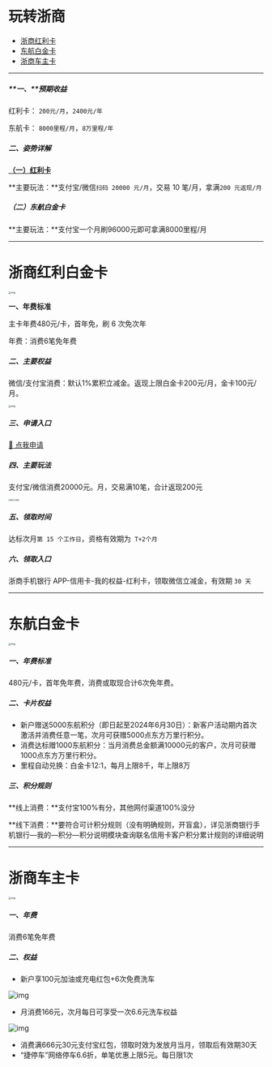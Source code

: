 # 玩转浙商

- [浙商红利卡](#浙商红利卡)
- [东航白金卡](#东航白金卡)
- [浙商车主卡](#浙商车主卡)

---

##### **一、**预期收益

红利卡： `200元/月`，`2400元/年`

东航卡： `8000里程/月`，`8万里程/年`

##### 二、姿势详解

**[（一）红利卡](http://u.zjkmkj.com/NfLT9)**

**主要玩法：**支付宝/微信`扫码 20000 元/月`，交易 10 笔/月，拿满`200 元返现/月`

##### （二）东航白金卡

**主要玩法：**支付宝一个月刷96000元即可拿满8000里程/月



------

# 浙商红利白金卡

<img src="https://wiki.zjkmkj.com/media/202401301130561.webp" alt="img" style="zoom:33%;" />

**一、年费标准**

主卡年费480元/卡，首年免，刷 6 次免次年

年费：消费6笔免年费

##### 二、主要权益

微信/支付宝消费：默认1%累积立减金。返现上限白金卡200元/月，金卡100元/月。

<img src="https://wiki.zjkmkj.com/media/202401301130148.webp" alt="img" style="zoom:33%;" />

##### 三、申请入口

[:link: 点我申请](http://u.zjkm.xyz/NXGhm)

##### 四、主要玩法

支付宝/微信消费20000元。月，交易满10笔，合计返现200元

<img src="https://wiki.zjkmkj.com/media/202306151741697.jpeg" alt="图片" style="zoom:25%;" /><img src="https://wiki.zjkmkj.com/media/202306151741918.jpeg" alt="图片" style="zoom:25%;" />

##### 五、领取时间

达标次月`第 15 个工作日`，资格有效期为` T+2个月`

##### 六、领取入口

浙商手机银行 APP-信用卡-我的权益-红利卡，领取微信立减金，有效期 `30 天`

---

# 东航白金卡

<img src="https://wiki.zjkmkj.com/media/202401301128751.webp" alt="img" style="zoom:33%;" />

##### 一、年费标准

480元/卡，首年免年费，消费或取现合计6次免年费。

##### 二、卡片权益

- 新户赠送5000东航积分（即日起至2024年6月30日）：新客户活动期内首次激活并消费任意一笔，次月可获赠5000点东方万里行积分。
- 消费达标赠1000东航积分：当月消费总金额满10000元的客户，次月可获赠1000点东方万里行积分。
- 里程自动兑换：白金卡12:1，每月上限8千，年上限8万

##### 三、积分规则

**线上消费：**支付宝100%有分，其他网付渠道100%没分

**线下消费：**要符合可计积分规则（没有明确规则，开盲盒），详见浙商银行手机银行—我的—积分—积分说明模块查询联名信用卡客户积分累计规则的详细说明



---

# 浙商车主卡


<img src="https://wiki.zjkmkj.com/media/202401301129539.webp" alt="img" style="zoom: 33%;" />



##### 一、年费

消费6笔免年费

##### 二、权益

- 新户享100元加油或充电红包+6次免费洗车

![img](https://wiki.zjkmkj.com/media/202401301129711.webp)



- 月消费166元，次月每日可享受一次6.6元洗车权益

![img](https://wiki.zjkmkj.com/media/202401301129879.webp)



- 消费满666元30元支付宝红包，领取时效为发放月当月，领取后有效期30天
- “捷停车”网络停车6.6折，单笔优惠上限5元。每日限1次